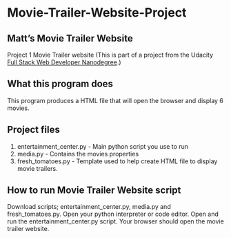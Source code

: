 # Movie-Trailer-Website-Project

## Matt’s Movie Trailer Website

Project 1 Movie Trailer website (This is part of a project from the Udacity [Full Stack Web Developer
Nanodegree](https://www.udacity.com/course/full-stack-web-developer-nanodegree--nd004).)

## What this program does
This program produces a HTML file that will open the browser and display 6 movies.

## Project files
1) entertainment_center.py - Main python script you use to run
2) media.py - Contains the movies properties
3) fresh_tomatoes.py - Template used to help create HTML file to display movie trailers.

## How to run Movie Trailer Website script
Download scripts; entertainment_center.py, media.py and fresh_tomatoes.py.
Open your python interpreter or code editor.
Open and run the entertainment_center.py script.
Your browser should open the movie trailer website. 
